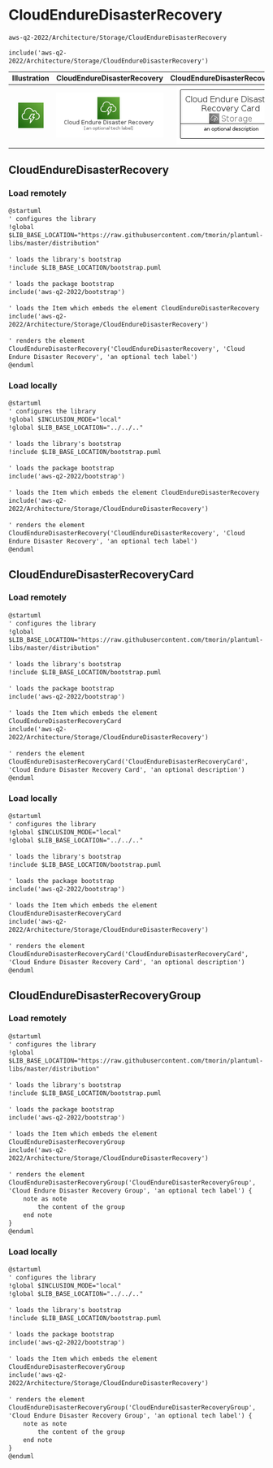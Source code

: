 # CloudEndureDisasterRecovery


```text
aws-q2-2022/Architecture/Storage/CloudEndureDisasterRecovery
```

```text
include('aws-q2-2022/Architecture/Storage/CloudEndureDisasterRecovery')
```



| Illustration | CloudEndureDisasterRecovery | CloudEndureDisasterRecoveryCard | CloudEndureDisasterRecoveryGroup |
| :---: | :---: | :---: | :---: |
| ![illustration for Illustration](../../../aws-q2-2022/Architecture/Storage/CloudEndureDisasterRecovery.png) | ![illustration for CloudEndureDisasterRecovery](../../../aws-q2-2022/Architecture/Storage/CloudEndureDisasterRecovery.Local.png) | ![illustration for CloudEndureDisasterRecoveryCard](../../../aws-q2-2022/Architecture/Storage/CloudEndureDisasterRecoveryCard.Local.png) | ![illustration for CloudEndureDisasterRecoveryGroup](../../../aws-q2-2022/Architecture/Storage/CloudEndureDisasterRecoveryGroup.Local.png) |




## CloudEndureDisasterRecovery

### Load remotely
```plantuml
@startuml
' configures the library
!global $LIB_BASE_LOCATION="https://raw.githubusercontent.com/tmorin/plantuml-libs/master/distribution"

' loads the library's bootstrap
!include $LIB_BASE_LOCATION/bootstrap.puml

' loads the package bootstrap
include('aws-q2-2022/bootstrap')

' loads the Item which embeds the element CloudEndureDisasterRecovery
include('aws-q2-2022/Architecture/Storage/CloudEndureDisasterRecovery')

' renders the element
CloudEndureDisasterRecovery('CloudEndureDisasterRecovery', 'Cloud Endure Disaster Recovery', 'an optional tech label')
@enduml
```

### Load locally
```plantuml
@startuml
' configures the library
!global $INCLUSION_MODE="local"
!global $LIB_BASE_LOCATION="../../.."

' loads the library's bootstrap
!include $LIB_BASE_LOCATION/bootstrap.puml

' loads the package bootstrap
include('aws-q2-2022/bootstrap')

' loads the Item which embeds the element CloudEndureDisasterRecovery
include('aws-q2-2022/Architecture/Storage/CloudEndureDisasterRecovery')

' renders the element
CloudEndureDisasterRecovery('CloudEndureDisasterRecovery', 'Cloud Endure Disaster Recovery', 'an optional tech label')
@enduml
```

## CloudEndureDisasterRecoveryCard

### Load remotely
```plantuml
@startuml
' configures the library
!global $LIB_BASE_LOCATION="https://raw.githubusercontent.com/tmorin/plantuml-libs/master/distribution"

' loads the library's bootstrap
!include $LIB_BASE_LOCATION/bootstrap.puml

' loads the package bootstrap
include('aws-q2-2022/bootstrap')

' loads the Item which embeds the element CloudEndureDisasterRecoveryCard
include('aws-q2-2022/Architecture/Storage/CloudEndureDisasterRecovery')

' renders the element
CloudEndureDisasterRecoveryCard('CloudEndureDisasterRecoveryCard', 'Cloud Endure Disaster Recovery Card', 'an optional description')
@enduml
```

### Load locally
```plantuml
@startuml
' configures the library
!global $INCLUSION_MODE="local"
!global $LIB_BASE_LOCATION="../../.."

' loads the library's bootstrap
!include $LIB_BASE_LOCATION/bootstrap.puml

' loads the package bootstrap
include('aws-q2-2022/bootstrap')

' loads the Item which embeds the element CloudEndureDisasterRecoveryCard
include('aws-q2-2022/Architecture/Storage/CloudEndureDisasterRecovery')

' renders the element
CloudEndureDisasterRecoveryCard('CloudEndureDisasterRecoveryCard', 'Cloud Endure Disaster Recovery Card', 'an optional description')
@enduml
```

## CloudEndureDisasterRecoveryGroup

### Load remotely
```plantuml
@startuml
' configures the library
!global $LIB_BASE_LOCATION="https://raw.githubusercontent.com/tmorin/plantuml-libs/master/distribution"

' loads the library's bootstrap
!include $LIB_BASE_LOCATION/bootstrap.puml

' loads the package bootstrap
include('aws-q2-2022/bootstrap')

' loads the Item which embeds the element CloudEndureDisasterRecoveryGroup
include('aws-q2-2022/Architecture/Storage/CloudEndureDisasterRecovery')

' renders the element
CloudEndureDisasterRecoveryGroup('CloudEndureDisasterRecoveryGroup', 'Cloud Endure Disaster Recovery Group', 'an optional tech label') {
    note as note
        the content of the group
    end note
}
@enduml
```

### Load locally
```plantuml
@startuml
' configures the library
!global $INCLUSION_MODE="local"
!global $LIB_BASE_LOCATION="../../.."

' loads the library's bootstrap
!include $LIB_BASE_LOCATION/bootstrap.puml

' loads the package bootstrap
include('aws-q2-2022/bootstrap')

' loads the Item which embeds the element CloudEndureDisasterRecoveryGroup
include('aws-q2-2022/Architecture/Storage/CloudEndureDisasterRecovery')

' renders the element
CloudEndureDisasterRecoveryGroup('CloudEndureDisasterRecoveryGroup', 'Cloud Endure Disaster Recovery Group', 'an optional tech label') {
    note as note
        the content of the group
    end note
}
@enduml
```

